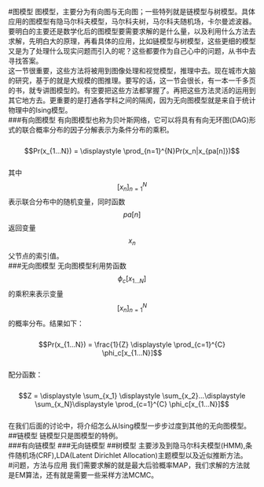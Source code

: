 #图模型
图模型，主要分为有向图与无向图；一些特列就是链模型与树模型。具体应用的图模型有隐马尔科夫模型，马尔科夫树，马尔科夫随机场，卡尔曼滤波器。要明白的主要还是数学化后的图模型要需要求解的是什么量，以及利用什么方法去求解，先明白大的原理，再看具体的应用，比如链模型与树模型，这些更细的模型又是为了处理什么现实问题而引入的呢？这些都要作为自己心中的问题，从书中去寻找答案。  
这一节很重要，这些方法将被用到图像处理和视觉模型，推理中去。现在城市大脑的研究，基于的就是大规模的图推理。要写的话，这一节会很长，有一本一千多页的书，就专讲图模型的。有空要把这些方法都掌握了。再把这些方法灵活的运用到其它地方去。更重要的是打通各学科之间的隔阂，因为无向图模型就是来自于统计物理中的Ising模型。      
###有向图模型
有向图模型也称为贝叶斯网络，它可以将具有有向无环图(DAG)形式的联合概率分布的因子分解表示为条件分布的乘积。  
&emsp;&emsp;$$Pr(x_{1...N}) = \displaystyle \prod_{n=1}^{N}Pr(x_n|x_{pa[n]})$$  
其中$$[x_n]_{n=1}^N$$表示联合分布中的随机变量，同时函数$$pa[n]$$返回变量$$x_n$$父节点的索引值。  
###无向图模型
无向图模型利用势函数$$\phi_c[x_{1...N}]$$的乘积来表示变量$$[x_n]_{n=1}^N$$的概率分布。结果如下：  
&emsp;&emsp;$$Pr(x_{1...N}) = \frac{1}{Z} \displaystyle \prod_{c=1}^{C} \phi_c[x_{1...N}]$$  
配分函数：  
&emsp;&emsp;$$Z = \displaystyle \sum_{x_1} \displaystyle \sum_{x_2}...\displaystyle \sum_{x_N}\displaystyle \prod_{c=1}^{C} \phi_c[x_{1...N}]$$  
在我们后面的讨论中，将介绍怎么从Ising模型一步步过度到其他的无向图模型。  
##链模型
链模型只是图模型的特例。  
###有向链模型
###无向链模型
##树模型
主要涉及到隐马尔科夫模型(HMM),条件随机场(CRF),LDA(Latent Dirichlet Allocation)主题模型以及近似推断方法。   
#问题，方法与应用
我们需要求解的就是最大后验概率MAP，我们求解的方法就是EM算法，还有就是需要一些采样方法MCMC。